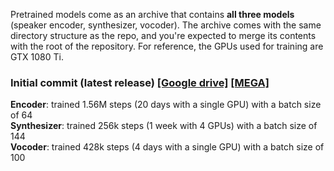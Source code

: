 Pretrained models come as an archive that contains **all three models** (speaker encoder, synthesizer, vocoder). The archive comes with the same directory structure as the repo, and you're expected to merge its contents with the root of the repository. For reference, the GPUs used for training are GTX 1080 Ti.

### Initial commit (latest release) [\[Google drive\]](https://drive.google.com/file/d/1n1sPXvT34yXFLT47QZA6FIRGrwMeSsZc/view?usp=sharing) [\[MEGA\]](https://megaupload.nz/F982Z8x6n5/pretrained_12_06_19_zip)


**Encoder**: trained 1.56M steps (20 days with a single GPU) with a batch size of 64  
**Synthesizer**: trained 256k steps (1 week with 4 GPUs) with a batch size of 144  
**Vocoder**: trained 428k steps (4 days with a single GPU) with a batch size of 100  